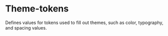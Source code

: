 # Theme-tokens

Defines values for tokens used to fill out themes, such as color, typography, and spacing values.
